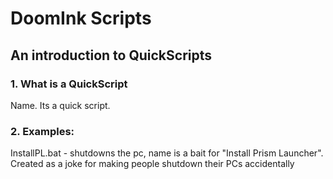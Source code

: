 # DoomInk Scripts
## An introduction to QuickScripts

### 1. What is a QuickScript
Name. 
Its a quick script.

### 2. Examples:
InstallPL.bat - shutdowns the pc, name is a bait for "Install Prism Launcher". Created as a joke for making people shutdown their PCs accidentally

